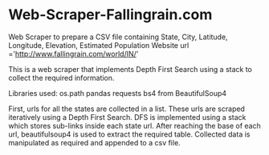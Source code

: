 # Web-Scraper-Fallingrain.com
Web Scraper to prepare a CSV file containing State, City, Latitude, Longitude, Elevation, Estimated Population
Website url ='http://www.fallingrain.com/world/IN/'

This is a web scraper that implements Depth First Search using a stack to collect the required information.

Libraries used:
os.path
pandas
requests
bs4 from BeautifulSoup4

First, urls for all the states are collected in a list.
These urls are scraped iteratively using a Depth First Search. DFS is implemented using a stack which stores sub-links inside each state url.
After reaching the base of each url, beautifulsoup4 is used to extract the required table.
Collected data is manipulated as required and appended to a csv file.
